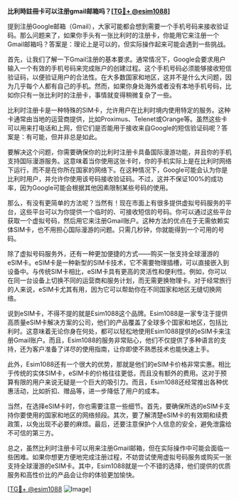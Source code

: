 **比利時註冊卡可以注册gmail邮箱吗？[[TG💪+ @esim1088](https://t.me/s/esim1088)]**

提到注册Google邮箱（Gmail），大家可能都会想到需要一个手机号码来接收验证码。那么问题来了，如果你手头有一张比利时的注册卡，你能用它来注册一个Gmail邮箱吗？答案是：理论上是可以的，但实际操作起来可能会遇到一些挑战。

首先，让我们了解一下Gmail注册的基本要求。通常情况下，Google会要求用户输入一个有效的手机号码来完成账户的创建过程。这个手机号码必须能够接收短信验证码，以便验证用户的合法性。在大多数国家和地区，这并不是什么大问题，因为几乎每个人都有自己的手机。然而，如果你身处海外或者没有本地手机号码，比如你只有一张比利时的注册卡，事情就变得稍微复杂了一些。

比利时注册卡是一种特殊的SIM卡，允许用户在比利时境内使用特定的服务。这种卡通常由当地的运营商提供，比如Proximus、Telenet或Orange等。虽然这些卡可以用来打电话和上网，但它们是否能用于接收来自Google的短信验证码呢？答案是：有可能，但并非总是如此。

要解决这个问题，你需要确保你的比利时注册卡具备国际漫游功能，并且你的手机支持国际漫游服务。这意味着当你使用这张卡时，你的手机实际上是在比利时网络下运行，而不是在你所在国家的网络下。在这种情况下，Google可能会认为你是比利时用户，并允许你使用该号码接收验证码。不过，这并不保证100%的成功率，因为Google可能会根据其他因素限制某些号码的使用。

那么，有没有更简单的方法呢？当然有！现在市面上有很多提供虚拟号码服务的平台，这些平台可以为你提供一个临时的、可接收短信的号码。你可以通过这些平台获取一个虚拟号码，然后用它来注册Gmail账户。这种方法的优点在于无需依赖实体SIM卡，也不用担心国际漫游的问题。只需几秒钟，你就能得到一个可用的号码。

除了虚拟号码服务外，还有一种更加便捷的方式——购买一张支持全球漫游的eSIM卡。eSIM卡是一种新型的SIM卡技术，它不需要物理插槽，可以直接嵌入到设备中。与传统SIM卡相比，eSIM卡具有更高的灵活性和便利性。例如，你可以在同一台设备上切换不同的运营商和服务计划，而无需更换物理卡。对于经常旅行的人来说，eSIM卡尤其有用，因为它可以帮助你在不同国家和地区无缝切换网络。

说到eSIM卡，不得不提的就是Esim1088这个品牌。Esim1088是一家专注于提供高质量eSIM卡解决方案的公司，他们的产品覆盖了全球多个国家和地区，包括比利时。这意味着无论你身在何处，都可以轻松地使用Esim1088提供的eSIM卡来注册Gmail账户。而且，Esim1088的服务非常贴心，他们不仅提供了多种语言的支持，还为客户准备了详尽的使用指南，让你即使不熟悉技术也能快速上手。

此外，Esim1088还有一个很大的优势，那就是他们的eSIM卡价格非常实惠。相比于传统的实体SIM卡，eSIM卡的价格往往更低，而且没有额外的费用。这对于预算有限的用户来说无疑是一个巨大的吸引力。而且，Esim1088还经常推出各种优惠活动，比如折扣、赠品等，进一步降低了用户的成本。

当然，在选择eSIM卡时，你也需要注意一些细节。首先，要确保所选的eSIM卡支持你要使用的国家和地区的网络频段。其次，要了解清楚eSIM卡的有效期和续费政策，以免出现不必要的麻烦。最后，还要注意保护个人信息的安全，避免泄露给不可信的第三方。

总之，虽然比利时注册卡可以用来注册Gmail邮箱，但在实际操作中可能会面临一些困难。如果你想更方便地完成注册过程，不妨尝试使用虚拟号码服务或购买一张支持全球漫游的eSIM卡。其中，Esim1088就是一个不错的选择，他们提供的优质服务和高性价比的产品会让你的体验更加愉快。

[[TG💪+ @esim1088](https://t.me/s/esim1088) ![Image](https://i.postimg.cc/4NQfJmqS/Snipaste-2025-05-13-00-14-12.png)]